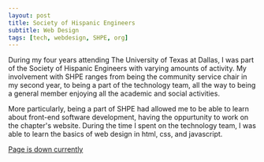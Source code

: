 ```yaml
---
layout: post
title: Society of Hispanic Engineers 
subtitle: Web Design
tags: [tech, webdesign, SHPE, org]
---
```


During my four years attending The University of Texas at Dallas, I was part of the Society of Hispanic Engineers with varying amounts of activity. My involvement with SHPE ranges from being the community service chair in my second year, to being a part of the technology team, all the way to being a general member enjoying all the academic and social activities.  

More particularly, being a part of SHPE had allowed me to be able to learn about front-end software development, having the oppurtunity to work on the chapter's website. During the time I spent on the technology team, I was able to learn the basics of web design in html, css, and javascript. 

[Page is down currently](https://www.shpeUTD.org)

